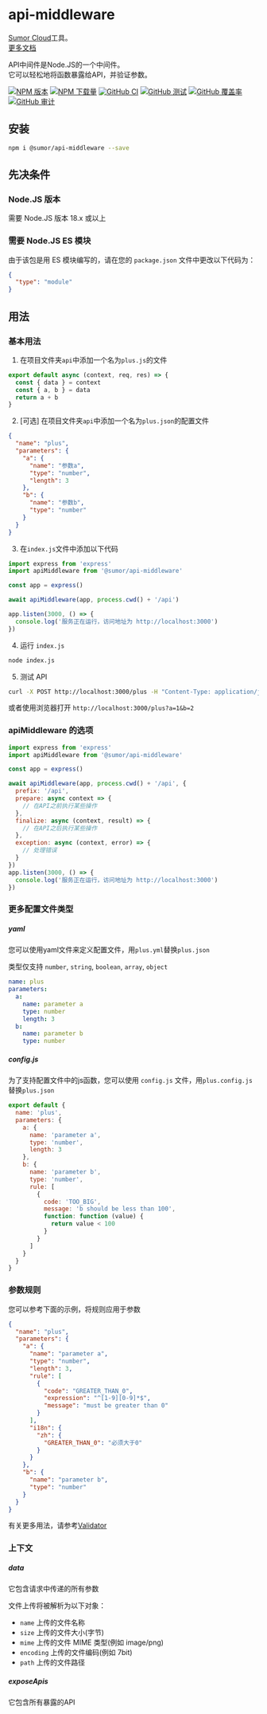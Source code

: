 # api-middleware

[Sumor Cloud](https://sumor.cloud)工具。  
[更多文档](https://sumor.cloud/api-middleware)

API中间件是Node.JS的一个中间件。  
它可以轻松地将函数暴露给API，并验证参数。

[![NPM 版本](https://img.shields.io/npm/v/@sumor/api-middleware?logo=npm&label=NPM)](https://www.npmjs.com/package/@sumor/api-middleware)
[![NPM 下载量](https://img.shields.io/npm/dw/@sumor/api-middleware?logo=npm&label=Downloads)](https://www.npmjs.com/package/@sumor/api-middleware)
[![GitHub CI](https://img.shields.io/github/actions/workflow/status/sumor-cloud/api-middleware/ci.yml?logo=github&label=CI)](https://github.com/sumor-cloud/api-middleware/actions/workflows/ci.yml)
[![GitHub 测试](https://img.shields.io/github/actions/workflow/status/sumor-cloud/api-middleware/ut.yml?logo=github&label=Test)](https://github.com/sumor-cloud/api-middleware/actions/workflows/ut.yml)
[![GitHub 覆盖率](https://img.shields.io/github/actions/workflow/status/sumor-cloud/api-middleware/coverage.yml?logo=github&label=Coverage)](https://github.com/sumor-cloud/api-middleware/actions/workflows/coverage.yml)
[![GitHub 审计](https://img.shields.io/github/actions/workflow/status/sumor-cloud/api-middleware/audit.yml?logo=github&label=Audit)](https://github.com/sumor-cloud/api-middleware/actions/workflows/audit.yml)

## 安装

```bash
npm i @sumor/api-middleware --save
```

## 先决条件

### Node.JS 版本

需要 Node.JS 版本 18.x 或以上

### 需要 Node.JS ES 模块

由于该包是用 ES 模块编写的，请在您的 `package.json` 文件中更改以下代码为：

```json
{
  "type": "module"
}
```

## 用法

### 基本用法

1. 在项目文件夹`api`中添加一个名为`plus.js`的文件

```js
export default async (context, req, res) => {
  const { data } = context
  const { a, b } = data
  return a + b
}
```

2. [可选] 在项目文件夹`api`中添加一个名为`plus.json`的配置文件

```json
{
  "name": "plus",
  "parameters": {
    "a": {
      "name": "参数a",
      "type": "number",
      "length": 3
    },
    "b": {
      "name": "参数b",
      "type": "number"
    }
  }
}
```

3. 在`index.js`文件中添加以下代码

```javascript
import express from 'express'
import apiMiddleware from '@sumor/api-middleware'

const app = express()

await apiMiddleware(app, process.cwd() + '/api')

app.listen(3000, () => {
  console.log('服务正在运行，访问地址为 http://localhost:3000')
})
```

4. 运行 `index.js`

```bash
node index.js
```

5. 测试 API

```bash
curl -X POST http://localhost:3000/plus -H "Content-Type: application/json" -d '{"a": 1, "b": 2}'
```

或者使用浏览器打开 `http://localhost:3000/plus?a=1&b=2`

### apiMiddleware 的选项

```javascript
import express from 'express'
import apiMiddleware from '@sumor/api-middleware'

const app = express()

await apiMiddleware(app, process.cwd() + '/api', {
  prefix: '/api',
  prepare: async context => {
    // 在API之前执行某些操作
  },
  finalize: async (context, result) => {
    // 在API之后执行某些操作
  },
  exception: async (context, error) => {
    // 处理错误
  }
})
app.listen(3000, () => {
  console.log('服务正在运行，访问地址为 http://localhost:3000')
})
```

### 更多配置文件类型

##### yaml

您可以使用yaml文件来定义配置文件，用`plus.yml`替换`plus.json`

类型仅支持 `number`, `string`, `boolean`, `array`, `object`

```yaml
name: plus
parameters:
  a:
    name: parameter a
    type: number
    length: 3
  b:
    name: parameter b
    type: number
```

##### config.js

为了支持配置文件中的js函数，您可以使用 `config.js` 文件，用`plus.config.js`替换`plus.json`

```javascript
export default {
  name: 'plus',
  parameters: {
    a: {
      name: 'parameter a',
      type: 'number',
      length: 3
    },
    b: {
      name: 'parameter b',
      type: 'number',
      rule: [
        {
          code: 'TOO_BIG',
          message: 'b should be less than 100',
          function: function (value) {
            return value < 100
          }
        }
      ]
    }
  }
}
```

### 参数规则

您可以参考下面的示例，将规则应用于参数

```json
{
  "name": "plus",
  "parameters": {
    "a": {
      "name": "parameter a",
      "type": "number",
      "length": 3,
      "rule": [
        {
          "code": "GREATER_THAN_0",
          "expression": "^[1-9][0-9]*$",
          "message": "must be greater than 0"
        }
      ],
      "i18n": {
        "zh": {
          "GREATER_THAN_0": "必须大于0"
        }
      }
    },
    "b": {
      "name": "parameter b",
      "type": "number"
    }
  }
}
```

有关更多用法，请参考[Validator](https://sumor.cloud/validator/)

### 上下文

##### data

它包含请求中传递的所有参数

文件上传将被解析为以下对象：

- `name` 上传的文件名称
- `size` 上传的文件大小(字节)
- `mime` 上传的文件 MIME 类型(例如 image/png)
- `encoding` 上传的文件编码(例如 7bit)
- `path` 上传的文件路径

##### exposeApis

它包含所有暴露的API
